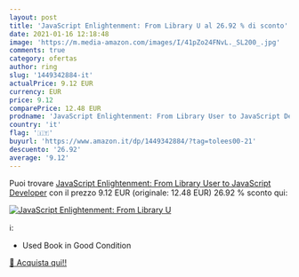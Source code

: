 ```yaml
---
layout: post
title: 'JavaScript Enlightenment: From Library U al 26.92 % di sconto'
date: 2021-01-16 12:18:48
image: 'https://m.media-amazon.com/images/I/41pZo24FNvL._SL200_.jpg'
comments: true
category: ofertas
author: ring
slug: '1449342884-it'
actualPrice: 9.12 EUR
currency: EUR
price: 9.12
comparePrice: 12.48 EUR
prodname: 'JavaScript Enlightenment: From Library User to JavaScript Developer'
country: 'it'
flag: '🇮🇹'
buyurl: 'https://www.amazon.it/dp/1449342884/?tag=tolees00-21'
descuento: '26.92'
average: '9.12'
---
```


Puoi trovare [JavaScript Enlightenment: From Library User to JavaScript Developer](https://www.amazon.it/dp/1449342884/?tag=tolees00-21) con il prezzo 9.12 EUR (originale: 12.48 EUR) 26.92 % sconto qui:

[![JavaScript Enlightenment: From Library U](https://m.media-amazon.com/images/I/41pZo24FNvL._SL200_.jpg)](https://www.amazon.it/dp/1449342884/?tag=tolees00-21)

ℹ️:

- Used Book in Good Condition

[🛒 Acquista qui!!](https://www.amazon.it/dp/1449342884/?tag=tolees00-21)
